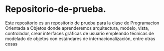 # Repositorio-de-prueba.
Este  repositorio es  un repositorio de prueba para la clase de Programacion Orientada a Objetos donde aprenderemos arquitectura, modelo, vista, controlador, crear interfaces gráficas de usuario empleando técnicas de modelado de objetos con estándares de internacionalización, entre otras cosas 
